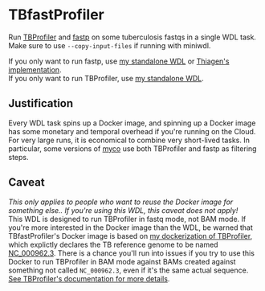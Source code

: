# TBfastProfiler
Run [TBProfiler](https://github.com/jodyphelan/TBProfiler) and [fastp](https://www.ncbi.nlm.nih.gov/pmc/articles/PMC6129281/) on some tuberculosis fastqs in a single WDL task. Make sure to use `--copy-input-files` if running with miniwdl.

If you only want to run fastp, use [my standalone WDL](https://github.com/aofarrel/fastp-wdl) or [Thiagen's implementation](https://github.com/theiagen/public_health_viral_genomics/blob/d75e99bd471413ed9315fb31183dcff934d79204/tasks/task_read_clean.wdl#L250).  
If you only want to run TBProfiler, use [my standalone WDL](https://github.com/aofarrel/tb_profiler).

## Justification
Every WDL task spins up a Docker image, and spinning up a Docker image has some monetary and temporal overhead if you're running on the Cloud. For very large runs, it is economical to combine very short-lived tasks. In particular, some versions of [myco](github.com/aofarrel/myco) use both TBProfiler and fastp as filtering steps.

## Caveat
*This only applies to people who want to reuse the Docker image for something else.. If you're using this WDL, this caveat does not apply!*  
This WDL is designed to run TBProfiler in fastq mode, not BAM mode. If you're more interested in the Docker image than the WDL, be warned that TBfastProfiler's Docker image is based on [my dockerization of TBProfiler](https://github.com/aofarrel/tb_profiler/blob/main/Dockerfile), which explictly declares the TB reference genome to be named [NC_000962.3](https://www.ncbi.nlm.nih.gov/nuccore/NC_000962.3). There is a chance you'll run into issues if you try to use this Docker to run TBProfiler in BAM mode against BAMs created against something not called `NC_000962.3`, even if it's the same actual sequence. [See TBProfiler's documentation for more details](https://github.com/jodyphelan/TBProfiler/tree/v4.4.2#running-with-an-existing-bam-file).